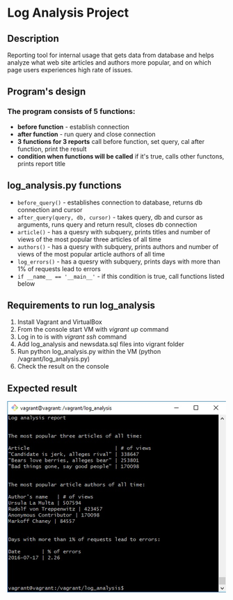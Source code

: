 # Log Analysis Project

## Description
Reporting tool for internal usage that gets data from database and helps analyze what web site articles and authors more popular, and on which page users experiences high rate of issues. 

## Program's design
### The program consists of 5 functions:
+ **before function** - establish connection
+ **after function** - run query and close connection
+ **3 functions for 3 reports** call before function, set query, cal after function, print the result
+ **condition when functions will be called** if it's true, calls other functons, prints report title


## log_analysis.py functions
+ `before_query()` - establishes connection to database, returns db connection and cursor
+ `after_query(query, db, cursor)` - takes query, db and cursor as arguments, runs query and return result, closes db connection
+ `article()` - has a quesry with subquery, prints titles and number of views of the most popular three articles of all time
+ `authors()` - has a quesry with subquery, prints authors and number of views of the most popular article authors of all time
+ `log_errors()` - has a quesry with subquery, prints days with more than 1% of requests lead to errors
+ `if __name__ == '__main__'` - if this condition is true, call functions listed below


## Requirements to run log_analysis
1. Install Vagrant and VirtualBox
2. From the console start VM with <em>vigrant up</em> command
3. Log in to is with <em>vigrant ssh</em> command
4. Add log_analysis and newsdata.sql files into vigrant folder
5. Run python log_analysis.py within the VM (python /vagrant/log_analysis.py)
6. Check the result on the console
## Expected result
![Screenshot with the result ont the console](/screenshot_report.jpg)
